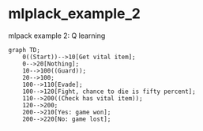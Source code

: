 # mlplack_example_2

mlpack example 2: Q learning

```mermaid
graph TD;
    0((Start))-->10[Get vital item];
    0-->20[Nothing];
    10-->100((Guard));
    20-->100;
    100-->110[Evade];
    100-->120[Fight, chance to die is fifty percent];
    110-->200((Check has vital item));
    120-->200;
    200-->210[Yes: game won];
    200-->220[No: game lost];
```


